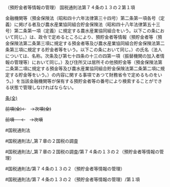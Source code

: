 （預貯金者等情報の管理）
国税通則法第７４条の１３の２第１項

金融機関等（預金保険法（昭和四十六年法律第三十四号）第二条第一項各号（定義）に掲げる者及び農水産業協同組合貯金保険法（昭和四十八年法律第五十三号）第二条第一項（定義）に規定する農水産業協同組合をいう。以下この条において同じ。）は、政令で定めるところにより、預貯金者等情報（預貯金者等（預金保険法第二条第三項に規定する預金者等及び農水産業協同組合貯金保険法第二条第三項に規定する貯金者等をいう。以下この条において同じ。）の氏名（法人については、名称。次条及び第七十四条の十三の四第一項（振替機関の加入者情報の管理等）において同じ。）及び住所又は居所その他預貯金等（預金保険法第二条第二項に規定する預金等及び農水産業協同組合貯金保険法第二条第二項に規定する貯金等をいう。）の内容に関する事項であつて財務省令で定めるものをいう。）を当該金融機関等が保有する預貯金者等の番号により検索することができる状態で管理しなければならない。

[条(全)](国税通則法＿＿＿＿＿第７４条の１３の２_.md)

~~前項(全)←~~　~~→次項(全)~~

~~前項 　 ←~~　~~→次項~~



#国税通則法

#国税通則法/_第７章の２国税の調査

#国税通則法/_第７章の２国税の調査/第７４条の１３の２（預貯金者等情報の管理）

#国税通則法/第７４条の１３の２（預貯金者等情報の管理）

#国税通則法/第７４条の１３の２（預貯金者等情報の管理）/第１項

